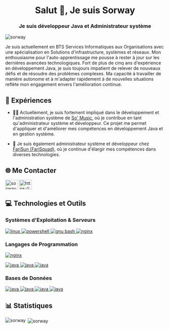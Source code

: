 <h1 align="center">Salut 👋, Je suis Sorway</h1>
<h3 align="center">Je suis développeur Java et Administrateur système</h3>

<p align="left"> <img src="https://komarev.com/ghpvc/?username=sorway&label=Profile%20views&color=1ebfe2&style=flat" alt="sorway" /> </p>

Je suis actuellement en BTS Services Informatiques aux Organisations avec une spécialisation en Solutions d'infrastructure, systèmes et réseaux. 
Mon enthousiasme pour l'auto-apprentissage me pousse à rester à jour sur les dernières avancées technologiques. Fort de plus de cinq ans d'expérience en développement Java, je suis toujours impatient de relever de nouveaux défis et de résoudre des problèmes complexes. Ma capacité à travailler de manière autonome et à m'adapter rapidement à de nouvelles situations reflète mon engagement envers l'amélioration continue.

## 🚀 Expériences

- 👨‍💻 Actuellement, je suis fortement impliqué dans le développement et l'administration système de [So' Music](https://github.com/So-Music/SoMusic), où je contribue en tant qu'administrateur système et développeur. Ce projet me permet d'appliquer et d'améliorer mes compétences en développement Java et en gestion système.

- 💼 Je suis également administrateur système et développeur chez [FariSun (FariSquad)](https://farisun.fr/), où je continue d'élargir mes compétences dans diverses technologies.

## 🌐 Me Contacter
<p align="left">
  <a href="https://twitter.com/sorwayhd" target="blank"><img align="center" src="https://raw.githubusercontent.com/rahuldkjain/github-profile-readme-generator/master/src/images/icons/Social/twitter.svg" alt="sorwayhd" height="30" width="40" /></a>
  <a href="https://discord.gg/https://discord.somusic.xyz" target="blank"><img align="center" src="https://raw.githubusercontent.com/rahuldkjain/github-profile-readme-generator/master/src/images/icons/Social/discord.svg" alt="https://discord.somusic.xyz" height="30" width="40" /></a>
</p>

## 💻 Technologies et Outils

### Systèmes d'Exploitation & Serveurs
<p align="left"> 
  <a href="https://www.linux.org/" target="_blank" rel="noreferrer"> 
    <img src="https://img.shields.io/badge/Linux-FCC624.svg?style=for-the-badge&logo=Linux&logoColor=black" alt="linux"/>
  </a> 
  <a href="https://learn.microsoft.com/fr-fr/powershell/scripting/overview?view=powershell-7.3" target="_blank" rel="noreferrer"> 
    <img src="https://img.shields.io/badge/PowerShell-5391FE.svg?style=for-the-badge&logo=PowerShell&logoColor=white" alt="powershell"/>
  </a> 
  <a href="https://www.gnu.org/software/bash/" target="_blank" rel="noreferrer"> 
    <img src="https://img.shields.io/badge/GNU%20Bash-4EAA25.svg?style=for-the-badge&logo=GNU-Bash&logoColor=white" alt="gnu bash"/>
  </a> 
  <a href="https://www.nginx.com/" target="_blank" rel="noreferrer"> 
    <img src="https://img.shields.io/badge/NGINX-009639.svg?style=for-the-badge&logo=NGINX&logoColor=white" alt="nginx"/>
  </a> 
</p>

### Langages de Programmation
<p align="left"> 
  <a href="https://httpd.apache.org/" target="_blank" rel="noreferrer"> 
    <img src="https://img.shields.io/badge/Apache-D22128.svg?style=for-the-badge&logo=Apache&logoColor=white" alt="nginx"/>
  </a> 
</p>
<p align="left"> 
  <a href="https://www.java.com/fr/" target="_blank" rel="noreferrer"> 
    <img src="https://img.shields.io/badge/Java-ED8B00?style=for-the-badge&logo=openjdk&logoColor=white" alt="java"/>
  </a> 
  <a href="https://kotlinlang.org/" target="_blank" rel="noreferrer"> 
    <img src="https://img.shields.io/badge/Kotlin-7F52FF.svg?style=for-the-badge&logo=Kotlin&logoColor=white" alt="java"/>
  </a> 
  <a href="https://developer.mozilla.org/fr/docs/Web/JavaScript" target="_blank" rel="noreferrer"> 
    <img src="https://img.shields.io/badge/JavaScript-F7DF1E.svg?style=for-the-badge&logo=JavaScript&logoColor=black" alt="java"/>
  </a> 
</p>

### Bases de Données
<p align="left">
  <a href="https://mariadb.org/" target="_blank" rel="noreferrer"> 
    <img src="https://img.shields.io/badge/MariaDB-003545.svg?style=for-the-badge&logo=MariaDB&logoColor=white" alt="java"/>
  </a> 
  <a href="https://www.mysql.com/fr/" target="_blank" rel="noreferrer"> 
    <img src="https://img.shields.io/badge/MySQL-4479A1.svg?style=for-the-badge&logo=MySQL&logoColor=white" alt="java"/>
  </a> 
  <a href="https://www.postgresql.org/" target="_blank" rel="noreferrer"> 
    <img src="https://img.shields.io/badge/PostgreSQL-4169E1.svg?style=for-the-badge&logo=PostgreSQL&logoColor=white" alt="java"/>
  </a> 
  <a href="https://redis.io/" target="_blank" rel="noreferrer"> 
    <img src="https://img.shields.io/badge/Redis-DC382D.svg?style=for-the-badge&logo=Redis&logoColor=white" alt="java"/>
  </a> 
</p>

## 📊 Statistiques

<p><img align="left" src="https://github-readme-stats.vercel.app/api/top-langs?username=sorway&show_icons=true&title_color=ffffff&text_color=9f9f9f&bg_color=151515&locale=fr&layout=compact" alt="sorway" /></p>
<p>&nbsp;<img align="center" src="https://github-readme-stats.vercel.app/api?username=sorway&show_icons=true&title_color=ffffff&text_color=9f9f9f&bg_color=151515&locale=fr" alt="sorway" /></p>
